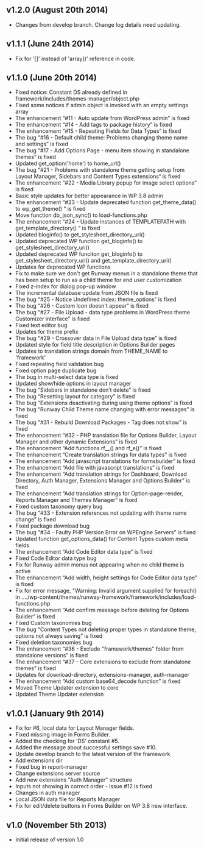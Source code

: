 ## v1.2.0 (August 20th 2014)

* Changes from develop branch. Change log details need updating.


## v1.1.1 (June 24th 2014)

* Fix for '[]' instead of 'array()' reference in code.


## v1.1.0 (June 20th 2014)

* Fixed notice: Constant DS already defined in framework/includes/themes-manager/object.php
* Fixed some notices if admin object is invoked with an empty settings array
* The enhancement “#11 - Auto update from WordPress admin” is fixed
* The enhancement “#14 - Add tags to package history” is fixed
* The enhancement “#15 - Repeating Fields for Data Types” is fixed
* The bug “#16 - Default child theme: Problems changing theme name and settings” is fixed
* The bug “#17 - Add Options Page - menu item showing in standalone themes” is fixed
* Updated get_option('home') to home_url()
* The bug “#21 - Problems with standalone theme getting setup from Layout Manager, Sidebars and Content Types extensions“ is fixed
* The enhancement “#22 - Media Library popup for image select options“ is fixed
* Basic style updates for better appearance in WP 3.8 admin
* The enhancement “#23 - Update deprecated function get_theme_data() to wp_get_theme() “ is fixed
* Move function db_json_sync() to load-functions.php
* The enhancement “#24 - Update instances of TEMPLATEPATH with get_template_directory() “ is fixed
* Updated bloginfo() to get_stylesheet_directory_uri()
* Updated deprecated WP function get_bloginfo() to get_stylesheet_directory_uri()
* Updated deprecated WP funciton get_bloginfo() to get_stylesheet_directory_uri() and get_template_directory_uri()
* Updates for deprecated WP functions
* Fix to make sure we don't get Runway menus in a standalone theme that has been setup to run as a child theme for end user customization
* Fixed z-index for dialog pop-up window
* The incremental database update from JSON file is fixed
* The bug “#25 - Notice Undefined index: theme_options“ is fixed
* The bug “#26 - Custom Icon doesn't appear“ is fixed
* The bug “#27 - File Upload - data type problems in WordPress theme Customizer interface” is fixed
* Fixed text editor bug
* Updates for theme prefix
* The bug “#29 - Crossover data in File Upload data type” is fixed
* Updated style for field title description in Options Builder pages
* Updates to translation strings domain from THEME_NAME to 'framework'
* Fixed repeating field validation bug
* Fixed option page duplicate bug
* The bug in multi-select data type is fixed
* Updated show/hide options in layout manager
* The bug “Sidebars in standalone don’t delete” is fixed
* The bug “Resetting layout for category” is fixed
* The bug “Extensions deactivating during using theme options” is fixed
* The bug “Runway Child Theme name changing with error messages” is fixed
* The bug “#31 - Rebuild Download Packages - Tag does not show” is fixed
* The enhancement “#32 - PHP translation file for Options Builder, Layout Manager and other dynamic Extensions” is fixed
* The enhancement “Add functions rf__() and rf_e()” is fixed
* The enhancement “Create translation strings for data types” is fixed
* The enhancement “Add javascript translations for formsbuilder” is fixed
* The enhancement “Add file with javascript translations” is fixed
* The enhancement “Add translation strings for Dashboard, Download Directory, Auth Manager, Extensions Manager and Options Builder” is fixed
* The enhancement “Add translation strings for Option-page-render, Reports Manager and Themes Manager” is fixed
* Fixed custom taxonomy query bug
* The bug “#33 - Extension references not updating with theme name change” is fixed
* Fixed package download bug
* The bug “#34 - Faulty PHP Version Error on WPEngine Servers” is fixed
* Updated function get_options_data() for Content Types custom meta fields
* The enhancement “Add Code Editor data type” is fixed
* Fixed Code Editor data type bug
* Fix for Runway admin menus not appearing when no child theme is active
* The enhancement “Add width, height settings for Code Editor data type” is fixed
* Fix for error message, "Warning: Invalid argument supplied for foreach() in ..../wp-content/themes/runway-framework/framework/includes/load-functions.php
* The enhancement “Add confirm message before deleting for Options Builder” is fixed
* Fixed Custom taxonomies bug
* The bug “Content Types not deleting proper types in standalone theme, options not always saving” is fixed
* Fixed deletion taxonomies bug
* The enhancement “#36 - Exclude "framework/themes" folder from standalone versions” is fixed
* The enhancement “#37 - Core extensions to exclude from standalone themes” is fixed
* Updates for download-directory, extensions-manager, auth-manager
* The enhancement “Add custom base64_decode function” is fixed
* Moved Theme Updater extension to core
* Updated Theme Updater extension


## v1.0.1 (January 9th 2014)

* Fix for #6, local data for Layout Manager fields.
* Fixed missing image in Forms Builder.
* Added the checking for 'DS' constant #5.
* Added the message about successful settings save #10.
* Update develop branch to the latest version of the framework
* Add extensions dir
* Fixed bug in report-manager
* Change extensions server source
* Add new extensions "Auth Manager" structure
* Inputs not showing in correct order - issue #12 is fixed
* Changes in auth manager
* Local JSON data file for Reports Manager
* Fix for edit/delete buttons in Forms Builder on WP 3.8 new interface.


## v1.0 (November 5th 2013)

* Initial release of version 1.0
